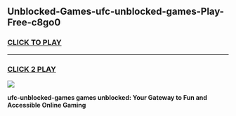 
## Unblocked-Games-ufc-unblocked-games-Play-Free-c8go0
<h3>
<a href="https://premium76.site?title=ufc-unblocked-games&ref=23A">CLICK TO PLAY</a></h3>
<hr>

<h3>
<a href="https://premium76.site?title=ufc-unblocked-games&ref=23A">CLICK 2 PLAY</a>
  
</h3>

<a href="https://premium76.site?title=ufc-unblocked-games&ref=23A"><img src="https://clearcache.store/games.png"></a>


**ufc-unblocked-games games unblocked: Your Gateway to Fun and Accessible Online Gaming**
